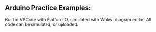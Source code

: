 Arduino Practice Examples:
--
Built in VSCode with PlatformIO, simulated with Wokwi diagram editor.
All code can be simulated, or uploaded.
